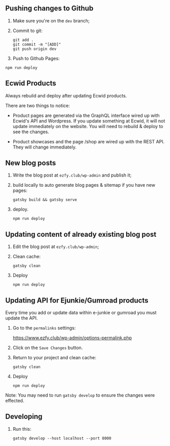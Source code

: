 ## Pushing changes to Github

1. Make sure you're on the `dev` branch;

2. Commit to git:

   ```
   git add .
   git commit -m "[ADD]"
   git push origin dev
   ```

3. Push to Github Pages:

`npm run deploy`

## Ecwid Products

Always rebuild and deploy after updating Ecwid products.

There are two things to notice:

- Product pages are generated via the GraphQL interface wired up with Ecwid's API and Wordpress. If you update something at Ecwid, it will not update immediately on the website. You will need to rebuild & deploy to see the changes.

- Product showcases and the page /shop are wired up with the REST API. They will change immediately.

## New blog posts

1. Write the blog post at `ezfy.club/wp-admin` and publish it;
2. build locally to auto generate blog pages & sitemap if you have new pages:

   `gatsby build && gatsby serve`

3. deploy.

   `npm run deploy`

## Updating content of already existing blog post

1. Edit the blog post at `ezfy.club/wp-admin`;
1. Clean cache:

   `gatsby clean`

1. Deploy

   `npm run deploy`

## Updating API for Ejunkie/Gumroad products

Every time you add or update data within e-junkie or gumroad you must update the API.

1. Go to the `permalinks` settings:

   https://www.ezfy.club/wp-admin/options-permalink.php

2. Click on the `Save Changes` button.
3. Return to your project and clean cache:

   `gatsby clean`

4. Deploy

   `npm run deploy`

Note: You may need to run `gatsby develop` to ensure the changes were effected.

## Developing

1. Run this:

   `gatsby develop --host localhost --port 8000`

